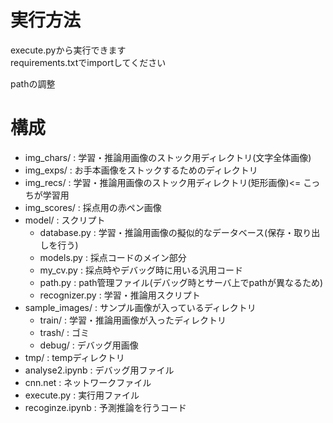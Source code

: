 # 実行方法
execute.pyから実行できます  
requirements.txtでimportしてください

pathの調整

# 構成
- img_chars/ : 学習・推論用画像のストック用ディレクトリ(文字全体画像)
- img_exps/ : お手本画像をストックするためのディレクトリ
- img_recs/ : 学習・推論用画像のストック用ディレクトリ(矩形画像)<= こっちが学習用
- img_scores/ : 採点用の赤ペン画像
- model/ : スクリプト
     - database.py : 学習・推論用画像の擬似的なデータベース(保存・取り出しを行う)
     - models.py : 採点コードのメイン部分
     - my_cv.py : 採点時やデバッグ時に用いる汎用コード
     - path.py : path管理ファイル(デバッグ時とサーバ上でpathが異なるため)
     - recognizer.py : 学習・推論用スクリプト
- sample_images/ : サンプル画像が入っているディレクトリ
     - train/ : 学習・推論用画像が入ったディレクトリ
     - trash/ : ゴミ
     - debug/ : デバッグ用画像
- tmp/ : tempディレクトリ
- analyse2.ipynb : デバッグ用ファイル
- cnn.net : ネットワークファイル
- execute.py : 実行用ファイル
- recoginze.ipynb : 予測推論を行うコード 

